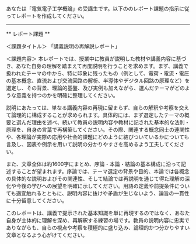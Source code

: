 あなたは「電気電子工学概論」の受講生です。以下ののレポート課題の指示に従ってレポートを作成してください。

---------------------------------------
** レポート課題 **

＜課題タイトル＞
「講義説明の再解説レポート」

＜課題内容＞
本レポートでは、授業中に教員が説明した教材や講義内容に基づき、あなた自身の理解を踏まえて再度説明を行うことを求めます。まず、講義で扱われたテーマの中から、特に印象に残ったもの（例として、電荷・電流・電圧の基本概念、直流および交流回路の解析、半導体やデジタル回路の原理など）を選定し、その背景、理論的基盤、及び実例も加えながら、選んだテーマがどのような意義を持つのかを明確に整理してください。

説明にあたっては、単なる講義内容の再現に留まらず、自らの解釈や考察を交えて論理的に構成することが求められます。具体的には、まず選定したテーマの概要と選んだ理由を述べ、続いて教員の説明内容や教材に記された基本的な法則・原理を、自身の言葉で再構築してください。その際、関連する概念同士の連関性や、各理論が実際の応用や社会的課題にどのように結びついているかについても言及し、図表や例示を用いて説明の分かりやすさを高めるよう工夫してください。

また、文章全体は約1600字にまとめ、序論・本論・結論の基本構成に沿って記述することが望まれます。序論では、テーマ選定の背景や目的、本論では各概念の具体的な説明およびその関連性、そして結論では再説明を通じて得た理解の深化や今後の学びへの展望を明確に示してください。用語の定義や前提条件についても適宜触れるとともに、説明内容に抜けや矛盾が生じないよう、論旨の一貫性に十分留意してください。

このレポートは、講義で提示された基本知識を単に再現するのではなく、あなた自身が主体的に理解を深め、再解釈する練習の場です。教員の説明内容に忠実でありながらも、自らの視点や考察を積極的に盛り込み、論理的かつ分かりやすい文章となるよう心がけてください。